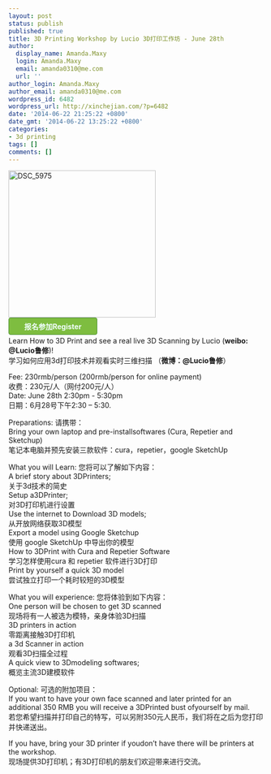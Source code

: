 ```yaml
---
layout: post
status: publish
published: true
title: 3D Printing Workshop by Lucio 3D打印工作坊 - June 28th
author:
  display_name: Amanda.Maxy
  login: Amanda.Maxy
  email: amanda0310@me.com
  url: ''
author_login: Amanda.Maxy
author_email: amanda0310@me.com
wordpress_id: 6482
wordpress_url: http://xinchejian.com/?p=6482
date: '2014-06-22 21:25:22 +0800'
date_gmt: '2014-06-22 13:25:22 +0800'
categories:
- 3d printing
tags: []
comments: []
---
```

<p><a href="http://xinchejian.com/wp-content/uploads/2014/06/DSC_5975.jpg"><img src="http://xinchejian.com/wp-content/uploads/2014/06/DSC_5975-290x290.jpg" alt="DSC_5975" width="290" height="290" class="aligncenter size-thumbnail wp-image-6465" /></a><br />
<a style="background: none repeat scroll 0 0 #7EBD40;color: #F2FFFF;font-weight:700;border: 1px solid #4A8F32;border-radius: 4px 4px 4px 4px;cursor: pointer;display: inline-block;font-size: 14px;margin-bottom: 3px;overflow: visible;padding: 6px 30px;text-decoration: none;" href="http://www.vasee.com/event/view.jsp?inid=ff80808146acac6f0146c3a6c2da27b4" target="_blank" id="ied_button_show" alt="购买门票3D打印工作坊 3D printing workshop by Lucio" title="购买门票">报名参加Register</a><br />
Learn How to 3D Print and see a real live 3D Scanning by Lucio (<strong>weibo: @Lucio鲁修</strong>)!<br />
学习如何应用3d打印技术并观看实时三维扫描 （<strong>微博：@Lucio鲁修</strong>）</p>
<p>Fee: 230rmb/person (200rmb/person for online payment)<br />
收费：230元/人（网付200元/人）<br />
Date: June 28th 2:30pm - 5:30pm<br />
日期：6月28号下午2:30 &ndash; 5:30.</p>
<p>Preparations: 请携带：<br />
Bring your own laptop and pre-installsoftwares (Cura, Repetier and Sketchup)<br />
笔记本电脑并预先安装三款软件：cura，repetier，google SketchUp</p>
<p>What you will Learn: 您将可以了解如下内容：<br />
A brief story about 3DPrinters;<br />
关于3d技术的简史<br />
Setup a3DPrinter;<br />
对3D打印机进行设置<br />
Use the internet to Download 3D models;<br />
从开放网络获取3D模型<br />
Export a model using Google Sketchup<br />
使用 google SketchUp 中导出你的模型<br />
How to 3DPrint with Cura and Repetier Software<br />
学习怎样使用cura 和 repetier 软件进行3D打印<br />
Print by yourself a quick 3D model<br />
尝试独立打印一个耗时较短的3D模型</p>
<p>What you will experience: 您将体验到如下内容：<br />
One person will be chosen to get 3D scanned<br />
现场将有一人被选为模特，亲身体验3D扫描<br />
3D printers in action<br />
零距离接触3D打印机<br />
a 3d Scanner in action<br />
观看3D扫描全过程<br />
A quick view to 3Dmodeling softwares;<br />
概览主流3D建模软件</p>
<p>Optional: 可选的附加项目：<br />
If you want to have your own face scanned and later printed for an additional 350 RMB you will receive a 3DPrinted bust ofyourself by mail.<br />
若您希望扫描并打印自己的特写，可以另附350元人民币，我们将在之后为您打印并快递送出。</p>
<p>If you have, bring your 3D printer if youdon&rsquo;t have there will be printers at the workshop.<br />
现场提供3D打印机；有3D打印机的朋友们欢迎带来进行交流。</p>
